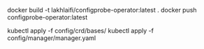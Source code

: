 docker build -t lakhlaifi/configprobe-operator:latest .
docker push configprobe-operator:latest


kubectl apply -f config/crd/bases/
kubectl apply -f config/manager/manager.yaml

